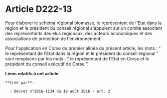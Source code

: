 # Article D222-13

Pour élaborer le schéma régional biomasse, le représentant de l'Etat dans la région et le président du conseil régional
s'appuient sur un comité associant des représentants des élus régionaux, des acteurs économiques et des associations de
protection de l'environnement.

Pour l'application en Corse du premier alinéa du présent article, les mots : “ le représentant de l'Etat dans la région et le
président du conseil régional ” sont remplacés par les mots : “ le représentant de l'Etat en Corse et le président du conseil
exécutif de Corse ”.

**Liens relatifs à cet article**

	**Créé par**:

	  - Décret n°2016-1134 du 19 août 2016 - art. 2

